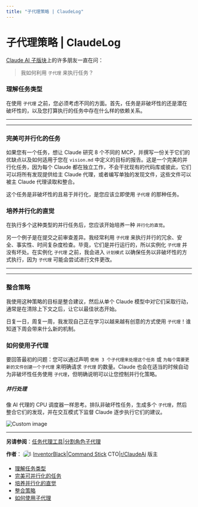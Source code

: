 ```yaml
---
title: "子代理策略 | ClaudeLog"
---
```


# 子代理策略 | ClaudeLog

[Claude AI 子版块](https://www.reddit.com/r/ClaudeAI/)上的许多朋友一直在问：

> 我如何利用 `子代理` 来执行任务？

### 理解任务类型[​](#understanding-task-types "Direct link to Understanding Task Types")

在使用 `子代理` 之前，您必须考虑不同的方面。首先，任务是非破坏性的还是潜在破坏性的，以及您打算执行的任务中存在什么样的依赖关系。

* * *

* * *

### 完美可并行化的任务[​](#perfect-parallelizable-tasks "Direct link to Perfect Parallelizable Tasks")

如果您有一个任务，想让 Claude 研究 8 个不同的 MCP，并撰写一份关于它们的优缺点以及如何适用于您在 `vision.md` 中定义的目标的报告。这是一个完美的并行化任务，因为每个 Claude 都在独立工作，不会干扰现有的代码库或彼此，它们可以将所有发现提供给主 Claude 代理，或者编写单独的发现文件，这些文件可以被主 Claude 代理读取和整合。

这个任务是非破坏性的且易于并行化，是您应该立即使用 `子代理` 的那种任务。

### 培养并行化的直觉[​](#developing-an-itch-for-parallelism "Direct link to Developing an Itch for Parallelism")

在执行多个这种类型的并行任务后，您应该开始培养一种 `并行化的直觉`。

另一个例子是在提交之前审查差异。我经常利用 `子代理` 来执行并行的冗余、安全、事实性、时间复杂度检查。毕竟，它们是并行运行的，所以实例化 `子代理` 并没有坏处。在实例化 `子代理` 之前，我会进入 `计划模式` 以确保任务以非破坏性的方式执行，因为 `子代理` 可能会尝试进行文件更改。

* * *

* * *

### 整合策略[​](#the-consolidation-strategy "Direct link to The Consolidation Strategy")

我使用这种策略的目标是整合建议，然后从单个 Claude 模型中对它们采取行动，通常是在清除上下文之后，让它以最佳状态开始。

日复一日，周复一周，我发现自己正在学习以越来越有创意的方式使用 `子代理`！谁知道下周会带来什么新的机制。

### 如何使用子代理[​](#how-to-use-sub-agents "Direct link to How to Use Sub-agents")

要回答最初的问题：您可以通过声明 `使用 3 个子代理来处理这个任务` 或 `为每个需要更新的文件创建一个子代理` 来明确请求 `子代理` 的数量。Claude 也会在适当的时候自动为非破坏性任务使用 `子代理`，但明确说明可以让您控制并行化策略。

##### 并行处理

像 AI 代理的 CPU 调度器一样思考。排队非破坏性任务，生成多个 `子代理`，然后整合它们的发现，并在交互模式下监督 Claude 逐步执行它们的建议。

<img src="/img/discovery/022_excite_orange.png" alt="Custom image" style="max-width: 165px; height: auto;" />

* * *

**另请参阅**：[任务代理工具](/mechanics-task-agent-tools/)|[分割角色子代理](/mechanics-split-role-sub-agents/)

**作者**：[<img src="/img/claudes-greatest-soldier.png" alt="InventorBlack profile" style="width: 25px; height: 25px; display: inline-block; vertical-align: middle; margin: 0 3px; border-radius: 50%;" />InventorBlack](https://www.linkedin.com/in/wilfredkasekende/)|[Command Stick](https://commandstick.com) CTO|[r/ClaudeAi](https://reddit.com/r/ClaudeAI) 版主

-   [理解任务类型](#understanding-task-types)
-   [完美可并行化的任务](#perfect-parallelizable-tasks)
-   [培养并行化的直觉](#developing-an-itch-for-parallelism)
-   [整合策略](#the-consolidation-strategy)
-   [如何使用子代理](#how-to-use-sub-agents)
